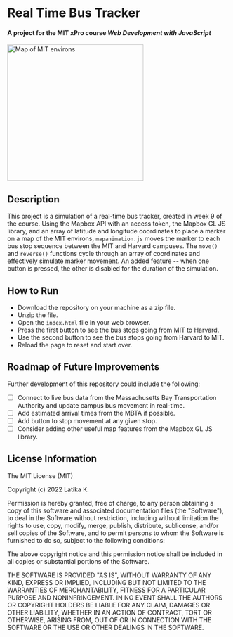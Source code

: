 # Real Time Bus Tracker

#### A project for the MIT xPro course *Web Development with JavaScript*

<img src="https://github.com/lkmitx/lkmitx.github.io/blob/main/gfx/mitbus.png" width="310" height="310" alt="Map of MIT environs">

## Description

This project is a simulation of a real-time bus tracker, created in week 9 of the course. Using the Mapbox API with an access token, the Mapbox GL JS library, and an array of latitude and longitude coordinates to place a marker on a map of the MIT environs, `mapanimation.js` moves the marker to each bus stop sequence between the MIT and Harvard campuses. The `move()` and `reverse()` functions cycle through an array of coordinates and effectively simulate marker movement. An added feature -- when one button is pressed, the other is disabled for the duration of the simulation.

## How to Run

- Download the repository on your machine as a zip file.
- Unzip the file.
- Open the `index.html` file in your web browser.
- Press the first button to see the bus stops going from MIT to Harvard.
- Use the second button to see the bus stops going from Harvard to MIT.
- Reload the page to reset and start over.

## Roadmap of Future Improvements

Further development of this repository could include the following:

- [ ] Connect to live bus data from the Massachusetts Bay Transportation Authority and update campus bus movement in real-time.
- [ ] Add estimated arrival times from the MBTA if possible.
- [ ] Add button to stop movement at any given stop.
- [ ] Consider adding other useful map features from the Mapbox GL JS library.

## License Information

The MIT License (MIT)

Copyright (c) 2022 Latika K.

Permission is hereby granted, free of charge, to any person obtaining a copy of this software and associated documentation files (the "Software"), to deal in the Software without restriction, including without limitation the rights to use, copy, modify, merge, publish, distribute, sublicense, and/or sell copies of the Software, and to permit persons to whom the Software is furnished to do so, subject to the following conditions:

The above copyright notice and this permission notice shall be included in all copies or substantial portions of the Software.

THE SOFTWARE IS PROVIDED "AS IS", WITHOUT WARRANTY OF ANY KIND, EXPRESS OR IMPLIED, INCLUDING BUT NOT LIMITED TO THE WARRANTIES OF MERCHANTABILITY, FITNESS FOR A PARTICULAR PURPOSE AND NONINFRINGEMENT. IN NO EVENT SHALL THE AUTHORS OR COPYRIGHT HOLDERS BE LIABLE FOR ANY CLAIM, DAMAGES OR OTHER LIABILITY, WHETHER IN AN ACTION OF CONTRACT, TORT OR OTHERWISE, ARISING FROM, OUT OF OR IN CONNECTION WITH THE SOFTWARE OR THE USE OR OTHER DEALINGS IN THE SOFTWARE.
